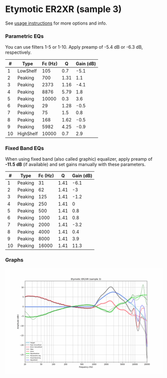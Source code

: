 # Etymotic ER2XR (sample 3)
See [usage instructions](https://github.com/jaakkopasanen/AutoEq#usage) for more options and info.

### Parametric EQs
You can use filters 1-5 or 1-10. Apply preamp of -5.4 dB or -6.3 dB, respectively.

|   # | Type      |   Fc (Hz) |    Q |   Gain (dB) |
|-----|-----------|-----------|------|-------------|
|   1 | LowShelf  |       105 | 0.7  |        -5.1 |
|   2 | Peaking   |       700 | 1.31 |         1.1 |
|   3 | Peaking   |      2373 | 1.16 |        -4.1 |
|   4 | Peaking   |      8876 | 5.79 |         1.8 |
|   5 | Peaking   |     10000 | 0.3  |         3.6 |
|   6 | Peaking   |        29 | 1.28 |        -0.5 |
|   7 | Peaking   |        75 | 1.5  |         0.8 |
|   8 | Peaking   |       168 | 1.62 |        -0.5 |
|   9 | Peaking   |      5982 | 4.25 |        -0.9 |
|  10 | HighShelf |     10000 | 0.7  |         2.9 |

### Fixed Band EQs
When using fixed band (also called graphic) equalizer, apply preamp of **-11.5 dB** (if available) and set gains manually with these parameters.

|   # | Type    |   Fc (Hz) |    Q |   Gain (dB) |
|-----|---------|-----------|------|-------------|
|   1 | Peaking |        31 | 1.41 |        -6.1 |
|   2 | Peaking |        62 | 1.41 |        -3   |
|   3 | Peaking |       125 | 1.41 |        -1.2 |
|   4 | Peaking |       250 | 1.41 |         0   |
|   5 | Peaking |       500 | 1.41 |         0.8 |
|   6 | Peaking |      1000 | 1.41 |         0.8 |
|   7 | Peaking |      2000 | 1.41 |        -3.2 |
|   8 | Peaking |      4000 | 1.41 |         0.4 |
|   9 | Peaking |      8000 | 1.41 |         3.9 |
|  10 | Peaking |     16000 | 1.41 |        11.3 |

### Graphs
![](./Etymotic%20ER2XR%20(sample%203).png)
